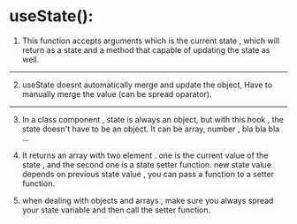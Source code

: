 # useState():

1. This function accepts arguments which is the current state , which will return as a state and a method that capable of updating the state as well.

---

2. useState doesnt automatically merge and update the object, Have to manually merge the value (can be spread oparator).

---

3. In a class component , state is always an object, but with this hook , the state doesn't have to be an object. It can be array, number , bla bla bla ...

4. It returns an array with two element . one is the current value of the state , and the second one is a state setter function. new state value depends on previous state value , you can pass a function to a setter function.

5. when dealing with objects and arrays , make sure you always spread your state variable and then call the setter function.


